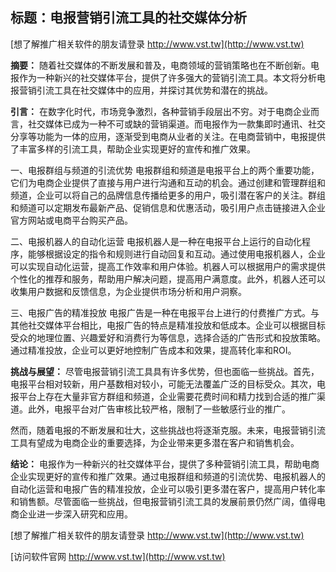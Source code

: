 ## **标题：电报营销引流工具的社交媒体分析**

[想了解推广相关软件的朋友请登录 http://www.vst.tw](http://www.vst.tw)

**摘要：**
随着社交媒体的不断发展和普及，电商领域的营销策略也在不断创新。电报作为一种新兴的社交媒体平台，提供了许多强大的营销引流工具。本文将分析电报营销引流工具在社交媒体中的应用，并探讨其优势和潜在的挑战。

**引言：**
在数字化时代，市场竞争激烈，各种营销手段层出不穷。对于电商企业而言，社交媒体已成为一种不可或缺的营销渠道。而电报作为一款集即时通讯、社交分享等功能为一体的应用，逐渐受到电商从业者的关注。在电商营销中，电报提供了丰富多样的引流工具，帮助企业实现更好的宣传和推广效果。

一、电报群组与频道的引流优势
电报群组和频道是电报平台上的两个重要功能，它们为电商企业提供了直接与用户进行沟通和互动的机会。通过创建和管理群组和频道，企业可以将自己的品牌信息传播给更多的用户，吸引潜在客户的关注。群组和频道可以定期发布最新产品、促销信息和优惠活动，吸引用户点击链接进入企业官方网站或电商平台购买产品。

二、电报机器人的自动化运营
电报机器人是一种在电报平台上运行的自动化程序，能够根据设定的指令和规则进行自动回复和互动。通过使用电报机器人，企业可以实现自动化运营，提高工作效率和用户体验。机器人可以根据用户的需求提供个性化的推荐和服务，帮助用户解决问题，提高用户满意度。此外，机器人还可以收集用户数据和反馈信息，为企业提供市场分析和用户洞察。

三、电报广告的精准投放
电报广告是一种在电报平台上进行的付费推广方式。与其他社交媒体平台相比，电报广告的特点是精准投放和低成本。企业可以根据目标受众的地理位置、兴趣爱好和消费行为等信息，选择合适的广告形式和投放策略。通过精准投放，企业可以更好地控制广告成本和效果，提高转化率和ROI。

**挑战与展望：**
尽管电报营销引流工具具有许多优势，但也面临一些挑战。首先，电报平台相对较新，用户基数相对较小，可能无法覆盖广泛的目标受众。其次，电报平台上存在大量非官方群组和频道，企业需要花费时间和精力找到合适的推广渠道。此外，电报平台对广告审核比较严格，限制了一些敏感行业的推广。

然而，随着电报的不断发展和壮大，这些挑战也将逐渐克服。未来，电报营销引流工具有望成为电商企业的重要选择，为企业带来更多潜在客户和销售机会。

**结论：**
电报作为一种新兴的社交媒体平台，提供了多种营销引流工具，帮助电商企业实现更好的宣传和推广效果。通过电报群组和频道的引流优势、电报机器人的自动化运营和电报广告的精准投放，企业可以吸引更多潜在客户，提高用户转化率和销售额。尽管面临一些挑战，但电报营销引流工具的发展前景仍然广阔，值得电商企业进一步深入研究和应用。

[想了解推广相关软件的朋友请登录 http://www.vst.tw](http://www.vst.tw)


[访问软件官网 http://www.vst.tw](http://www.vst.tw)
